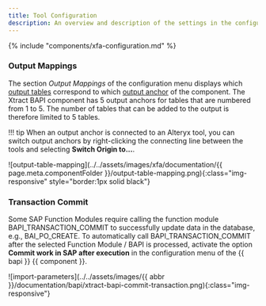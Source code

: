 ```yaml
---
title: Tool Configuration
description: An overview and description of the settings in the configuration menu of the Xtract BAPI component
---
```


{% include "components/xfa-configuration.md"  %}

### Output Mappings

The section *Output Mappings* of the configuration menu displays which [output tables](input-and-output.md/#add-tables-to-output) correspond to which [output anchor](index.md/#input-and-output-anchors) of the component.
The Xtract BAPI component has 5 output anchors for tables that are numbered from 1 to 5.
The number of tables that can be added to the output is therefore limited to 5 tables.

!!! tip
	When an output anchor is connected to an Alteryx tool, you can switch output anchors by right-clicking the connecting line between the tools and selecting **Switch Origin to...**.

![output-table-mapping](../../assets/images/xfa/documentation/{{ page.meta.componentFolder }}/output-table-mapping.png){:class="img-responsive" style="border:1px solid black"} 


### Transaction Commit
Some SAP Function Modules require calling the function module BAPI_TRANSACTION_COMMIT to successfully update data in the database, e.g., BAI_PO_CREATE. 
To automatically call BAPI_TRANSACTION_COMMIT after the selected Function Module / BAPI is processed, activate the option **Commit work in SAP after execution** in the configuration menu of the {{ bapi }} {{ component }}.

![import-parameters](../../assets/images/{{ abbr }}/documentation/bapi/xtract-bapi-commit-transaction.png){:class="img-responsive"}
